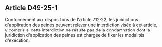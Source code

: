 Article D49-25-1
----
Conformément aux dispositions de l'article 712-22, les juridictions
d'application des peines peuvent relever une interdiction visée à cet article, y
compris si cette interdiction ne résulte pas de la condamnation dont la
juridiction d'application des peines est chargée de fixer les modalités
d'exécution.
